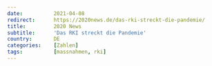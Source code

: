 ```yaml
---
date:          2021-04-08
redirect:      https://2020news.de/das-rki-streckt-die-pandemie/
title:         2020 News
subtitle:      'Das RKI streckt die Pandemie'
country:       DE
categories:    [Zahlen]
tags:          [massnahmen, rki]
---
```

